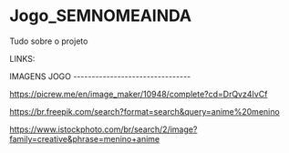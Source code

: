 # Jogo_SEMNOMEAINDA
Tudo sobre o projeto



LINKS:

IMAGENS JOGO --------------------------------

https://picrew.me/en/image_maker/10948/complete?cd=DrQvz4IvCf

https://br.freepik.com/search?format=search&query=anime%20menino

https://www.istockphoto.com/br/search/2/image?family=creative&phrase=menino+anime


